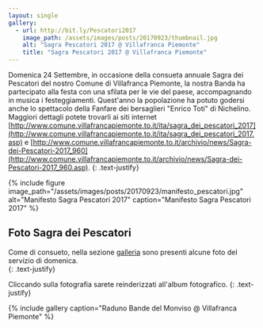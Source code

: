 ```yaml
---
layout: single
gallery:
  - url: http://bit.ly/Pescatori2017
    image_path: /assets/images/posts/20170923/thumbnail.jpg
    alt: "Sagra Pescatori 2017 @ Villafranca Piemonte"
    title: "Sagra Pescatori 2017 @ Villafranca Piemonte"
---
```

Domenica 24 Settembre, in occasione della consueta annuale Sagra dei Pescatori del nostro Comune di Villafranca Piemonte, la nostra Banda ha partecipato alla festa con una sfilata per le vie del paese, accompagnando in musica i festeggiamenti. Quest'anno la popolazione ha potuto godersi anche lo spettacolo della Fanfare dei bersaglieri "Enrico Toti" di Nichelino. Maggiori dettagli potete trovarli ai siti internet [http://www.comune.villafrancapiemonte.to.it/ita/sagra_dei_pescatori_2017](http://www.comune.villafrancapiemonte.to.it/ita/sagra_dei_pescatori_2017.asp) e [http://www.comune.villafrancapiemonte.to.it/archivio/news/Sagra-dei-Pescatori-2017_960](http://www.comune.villafrancapiemonte.to.it/archivio/news/Sagra-dei-Pescatori-2017_960.asp).
{: .text-justify}  

{% include figure image_path="/assets/images/posts/20170923/manifesto_pescatori.jpg" alt="Manifesto Sagra Pescatori 2017" caption="Manifesto Sagra Pescatori 2017" %}  

## Foto Sagra dei Pescatori

Come di consueto, nella sezione [galleria](/galleria) sono presenti alcune foto del servizio di domenica.  
{: .text-justify}  

Cliccando sulla fotografia sarete reinderizzati all'album fotografico.
{: .text-justify}  

{% include gallery caption="Raduno Bande del Monviso @ Villafranca Piemonte" %}

